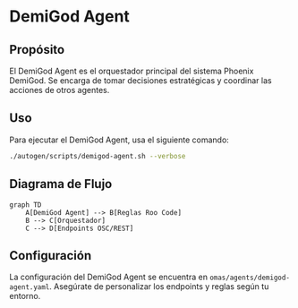 # DemiGod Agent

## Propósito
El DemiGod Agent es el orquestador principal del sistema Phoenix DemiGod. Se encarga de tomar decisiones estratégicas y coordinar las acciones de otros agentes.

## Uso
Para ejecutar el DemiGod Agent, usa el siguiente comando:
```bash
./autogen/scripts/demigod-agent.sh --verbose
```

## Diagrama de Flujo
```mermaid
graph TD
    A[DemiGod Agent] --> B[Reglas Roo Code]
    B --> C[Orquestador]
    C --> D[Endpoints OSC/REST]
```

## Configuración
La configuración del DemiGod Agent se encuentra en `omas/agents/demigod-agent.yaml`. Asegúrate de personalizar los endpoints y reglas según tu entorno.